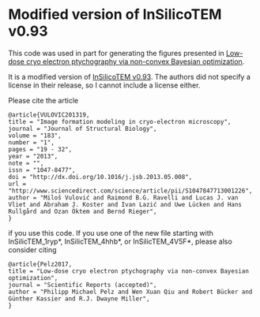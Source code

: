 # Modified version of InSilicoTEM v0.93

This code was used in part for generating the figures presented in [Low-dose cryo electron ptychography via non-convex Bayesian optimization](https://arxiv.org/abs/1702.05732).

It is a modified version of [InSilicoTEM v0.93](https://doi.org/10.1016/j.jsb.2013.05.008). The authors did not specify a license in their release, so I cannot include a license either. 

Please cite the article 

    @article{VULOVIC201319,
    title = "Image formation modeling in cryo-electron microscopy",
    journal = "Journal of Structural Biology",
    volume = "183",
    number = "1",
    pages = "19 - 32",
    year = "2013",
    note = "",
    issn = "1047-8477",
    doi = "http://dx.doi.org/10.1016/j.jsb.2013.05.008",
    url = "http://www.sciencedirect.com/science/article/pii/S1047847713001226",
    author = "Miloš Vulović and Raimond B.G. Ravelli and Lucas J. van Vliet and Abraham J. Koster and Ivan Lazić and Uwe Lücken and Hans Rullgård and Ozan Öktem and Bernd Rieger",
    }

if you use this code. If you use one of the new file starting with InSilicTEM_1ryp*, InSilicTEM_4hhb*, or InSilicTEM_4V5F*, please also consider citing 

    @article{Pelz2017,
    title = "Low-dose cryo electron ptychography via non-convex Bayesian optimization",
    journal = "Scientific Reports (accepted)",
    author = "Philipp Michael Pelz and Wen Xuan Qiu and Robert Bücker and Günther Kassier and R.J. Dwayne Miller",
    }
